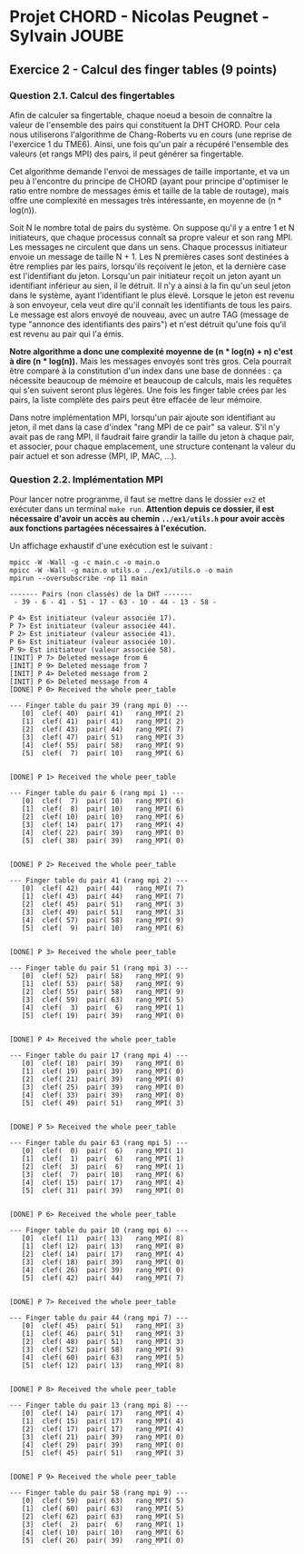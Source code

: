 # Projet CHORD - Nicolas Peugnet - Sylvain JOUBE

## Exercice 2 - Calcul des finger tables (9 points)

### Question 2.1. Calcul des fingertables

Afin de calculer sa fingertable, chaque noeud a besoin de connaître la valeur de l'ensemble des pairs qui constituent la DHT CHORD. Pour cela nous utiliserons l'algorithme de Chang-Roberts vu en cours (une reprise de l'exercice 1 du TME6). Ainsi, une fois qu'un pair a récupéré l'ensemble des valeurs (et rangs MPI) des pairs, il peut générer sa fingertable.  

Cet algorithme demande l'envoi de messages de taille importante, et va un peu à l'encontre du principe de CHORD (ayant pour principe d'optimiser le ratio entre nombre de messages émis et taille de la table de routage), mais offre une complexité en messages très intéressante, en moyenne de (n * log(n)).  

Soit N le nombre total de pairs du système. On suppose qu'il y a entre 1 et N initiateurs, que chaque processus connaît sa propre valeur et son rang MPI. Les messages ne circulent que dans un sens. Chaque processus initiateur envoie un message de taille N + 1. Les N premières cases sont destinées à être remplies par les pairs, lorsqu'ils reçoivent le jeton, et la dernière case est l'identifiant du jeton. Lorsqu'un pair initiateur reçoit un jeton ayant un identifiant inférieur au sien, il le détruit. Il n'y a ainsi à la fin qu'un seul jeton dans le système, ayant l'identifiant le plus élevé. Lorsque le jeton est revenu à son envoyeur, cela veut dire qu'il connaît les identifiants de tous les pairs. Le message est alors envoyé de nouveau, avec un autre TAG (message de type "annonce des identifiants des pairs") et n'est détruit qu'une fois qu'il est revenu au pair qui l'a émis.  

**Notre algorithme a donc une complexité moyenne de (n * log(n) + n) c'est à dire (n * log(n)).** Mais les messages envoyés sont très gros. Cela pourrait être comparé à la constitution d'un index dans une base de données : ça nécessite beaucoup de mémoire et beaucoup de calculs, mais les requêtes qui s'en suivent seront plus légères. Une fois les finger table crées par les pairs, la liste complète des pairs peut être effacée de leur mémoire.  

Dans notre implémentation MPI, lorsqu'un pair ajoute son identifiant au jeton, il met dans la case d'index "rang MPI de ce pair" sa valeur. S'il n'y avait pas de rang MPI, il faudrait faire grandir la taille du jeton à chaque pair, et associer, pour chaque emplacement, une structure contenant la valeur du pair actuel et son adresse (MPI, IP, MAC, ...).  



### Question 2.2. Implémentation MPI

Pour lancer notre programme, il faut se mettre dans le dossier `ex2` et exécuter dans un terminal `make run`. **Attention depuis ce dossier, il est nécessaire d'avoir un accès au chemin `../ex1/utils.h` pour avoir accès aux fonctions partagées nécessaires à l'exécution.**

Un affichage exhaustif d'une exécution est le suivant :

```
mpicc -W -Wall -g -c main.c -o main.o
mpicc -W -Wall -g main.o utils.o ../ex1/utils.o -o main
mpirun --oversubscribe -np 11 main

------- Pairs (non classés) de la DHT -------
 - 39 - 6 - 41 - 51 - 17 - 63 - 10 - 44 - 13 - 58 - 

P 4> Est initiateur (valeur associée 17).
P 7> Est initiateur (valeur associée 44).
P 2> Est initiateur (valeur associée 41).
P 6> Est initiateur (valeur associée 10).
P 9> Est initiateur (valeur associée 58).
[INIT] P 7> Deleted message from 6
[INIT] P 9> Deleted message from 7
[INIT] P 4> Deleted message from 2
[INIT] P 6> Deleted message from 4
[DONE] P 0> Received the whole peer_table

--- Finger table du pair 39 (rang mpi 0) ---
   [0]  clef( 40)  pair( 41)   rang_MPI( 2)
   [1]  clef( 41)  pair( 41)   rang_MPI( 2)
   [2]  clef( 43)  pair( 44)   rang_MPI( 7)
   [3]  clef( 47)  pair( 51)   rang_MPI( 3)
   [4]  clef( 55)  pair( 58)   rang_MPI( 9)
   [5]  clef(  7)  pair( 10)   rang_MPI( 6)


[DONE] P 1> Received the whole peer_table

--- Finger table du pair 6 (rang mpi 1) ---
   [0]  clef(  7)  pair( 10)   rang_MPI( 6)
   [1]  clef(  8)  pair( 10)   rang_MPI( 6)
   [2]  clef( 10)  pair( 10)   rang_MPI( 6)
   [3]  clef( 14)  pair( 17)   rang_MPI( 4)
   [4]  clef( 22)  pair( 39)   rang_MPI( 0)
   [5]  clef( 38)  pair( 39)   rang_MPI( 0)


[DONE] P 2> Received the whole peer_table

--- Finger table du pair 41 (rang mpi 2) ---
   [0]  clef( 42)  pair( 44)   rang_MPI( 7)
   [1]  clef( 43)  pair( 44)   rang_MPI( 7)
   [2]  clef( 45)  pair( 51)   rang_MPI( 3)
   [3]  clef( 49)  pair( 51)   rang_MPI( 3)
   [4]  clef( 57)  pair( 58)   rang_MPI( 9)
   [5]  clef(  9)  pair( 10)   rang_MPI( 6)


[DONE] P 3> Received the whole peer_table

--- Finger table du pair 51 (rang mpi 3) ---
   [0]  clef( 52)  pair( 58)   rang_MPI( 9)
   [1]  clef( 53)  pair( 58)   rang_MPI( 9)
   [2]  clef( 55)  pair( 58)   rang_MPI( 9)
   [3]  clef( 59)  pair( 63)   rang_MPI( 5)
   [4]  clef(  3)  pair(  6)   rang_MPI( 1)
   [5]  clef( 19)  pair( 39)   rang_MPI( 0)


[DONE] P 4> Received the whole peer_table

--- Finger table du pair 17 (rang mpi 4) ---
   [0]  clef( 18)  pair( 39)   rang_MPI( 0)
   [1]  clef( 19)  pair( 39)   rang_MPI( 0)
   [2]  clef( 21)  pair( 39)   rang_MPI( 0)
   [3]  clef( 25)  pair( 39)   rang_MPI( 0)
   [4]  clef( 33)  pair( 39)   rang_MPI( 0)
   [5]  clef( 49)  pair( 51)   rang_MPI( 3)


[DONE] P 5> Received the whole peer_table

--- Finger table du pair 63 (rang mpi 5) ---
   [0]  clef(  0)  pair(  6)   rang_MPI( 1)
   [1]  clef(  1)  pair(  6)   rang_MPI( 1)
   [2]  clef(  3)  pair(  6)   rang_MPI( 1)
   [3]  clef(  7)  pair( 10)   rang_MPI( 6)
   [4]  clef( 15)  pair( 17)   rang_MPI( 4)
   [5]  clef( 31)  pair( 39)   rang_MPI( 0)


[DONE] P 6> Received the whole peer_table

--- Finger table du pair 10 (rang mpi 6) ---
   [0]  clef( 11)  pair( 13)   rang_MPI( 8)
   [1]  clef( 12)  pair( 13)   rang_MPI( 8)
   [2]  clef( 14)  pair( 17)   rang_MPI( 4)
   [3]  clef( 18)  pair( 39)   rang_MPI( 0)
   [4]  clef( 26)  pair( 39)   rang_MPI( 0)
   [5]  clef( 42)  pair( 44)   rang_MPI( 7)


[DONE] P 7> Received the whole peer_table

--- Finger table du pair 44 (rang mpi 7) ---
   [0]  clef( 45)  pair( 51)   rang_MPI( 3)
   [1]  clef( 46)  pair( 51)   rang_MPI( 3)
   [2]  clef( 48)  pair( 51)   rang_MPI( 3)
   [3]  clef( 52)  pair( 58)   rang_MPI( 9)
   [4]  clef( 60)  pair( 63)   rang_MPI( 5)
   [5]  clef( 12)  pair( 13)   rang_MPI( 8)


[DONE] P 8> Received the whole peer_table

--- Finger table du pair 13 (rang mpi 8) ---
   [0]  clef( 14)  pair( 17)   rang_MPI( 4)
   [1]  clef( 15)  pair( 17)   rang_MPI( 4)
   [2]  clef( 17)  pair( 17)   rang_MPI( 4)
   [3]  clef( 21)  pair( 39)   rang_MPI( 0)
   [4]  clef( 29)  pair( 39)   rang_MPI( 0)
   [5]  clef( 45)  pair( 51)   rang_MPI( 3)


[DONE] P 9> Received the whole peer_table

--- Finger table du pair 58 (rang mpi 9) ---
   [0]  clef( 59)  pair( 63)   rang_MPI( 5)
   [1]  clef( 60)  pair( 63)   rang_MPI( 5)
   [2]  clef( 62)  pair( 63)   rang_MPI( 5)
   [3]  clef(  2)  pair(  6)   rang_MPI( 1)
   [4]  clef( 10)  pair( 10)   rang_MPI( 6)
   [5]  clef( 26)  pair( 39)   rang_MPI( 0)

```